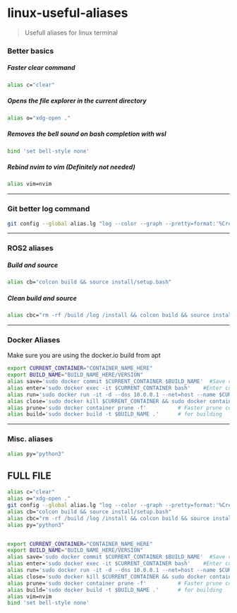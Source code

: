 # linux-useful-aliases

> Usefull aliases for linux terminal

### Better basics

##### Faster clear command

```bash
alias c="clear"
```

##### Opens the file explorer in the current directory

```bash
alias o="xdg-open ."
```
##### Removes the bell sound on bash completion with wsl
```bash
bind 'set bell-style none'
```

##### Rebind nvim to vim (Definitely not needed)
```bash
alias vim=nvim
```

---

### Git better log command

```bash
git config --global alias.lg "log --color --graph --pretty=format:'%Cred%h%Creset -%C(yellow)%d%Creset %s %Cgreen(%cr) %C(bold blue)<%an>%Creset' --abbrev-commit"
```

---

### ROS2 aliases

##### Build and source

```bash
alias cb="colcon build && source install/setup.bash"
```

##### Clean build and source

```bash
alias cbc="rm -rf /build /log /install && colcon build && source install/setup.bash"
```

---

### Docker Aliases
Make sure you are using the docker.io build from apt

```bash
export CURRENT_CONTAINER="CONTAINER_NAME_HERE"
export BUILD_NAME="BUILD_NAME_HERE/VERSION"
alias save='sudo docker commit $CURRENT_CONTAINER $BUILD_NAME'  #Save changes to image
alias enter='sudo docker exec -it $CURRENT_CONTAINER bash'    #Enter containers bash
alias run='sudo docker run -it -d --dns 10.0.0.1 --net=host --name $CURRENT_CONTAINER --privileged $BUILD_NAME'   # Open the container with network access and file access
alias close='sudo docker kill $CURRENT_CONTAINER && sudo docker container prune -f'   # Close the container and prune it
alias prune='sudo docker container prune -f'          # Faster prune command
alias build='sudo docker build -t $BUILD_NAME .'      # for building
```
---

### Misc. aliases

```bash
alias py="python3"
```

## FULL FILE
```bash
alias c="clear"
alias o="xdg-open ."
git config --global alias.lg "log --color --graph --pretty=format:'%Cred%h%Creset -%C(yellow)%d%Creset %s %Cgreen(%cr) %C(bold blue)<%an>%Creset' --abbrev-commit"
alias cb="colcon build && source install/setup.bash"
alias cbc="rm -rf /build /log /install && colcon build && source install/setup.bash"
alias py="python3"


export CURRENT_CONTAINER="CONTAINER_NAME_HERE"
export BUILD_NAME="BUILD_NAME_HERE/VERSION"
alias save='sudo docker commit $CURRENT_CONTAINER $BUILD_NAME'  #Save changes to image
alias enter='sudo docker exec -it $CURRENT_CONTAINER bash'    #Enter containers bash
alias run='sudo docker run -it -d --dns 10.0.0.1 --net=host --name $CURRENT_CONTAINER --privileged $BUILD_NAME'   # Open the container with network access and file access
alias close='sudo docker kill $CURRENT_CONTAINER && sudo docker container prune -f'   # Close the container and prune it
alias prune='sudo docker container prune -f'          # Faster prune command
alias build='sudo docker build -t $BUILD_NAME .'      # for building
alias vim=nvim
bind 'set bell-style none'
````
